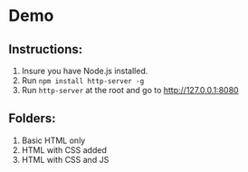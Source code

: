 # Demo

## Instructions:

1. Insure you have Node.js installed.
2. Run `npm install http-server -g`
3. Run `http-server` at the root and go to http://127.0.0.1:8080

## Folders:

1. Basic HTML only
2. HTML with CSS added
3. HTML with CSS and JS
